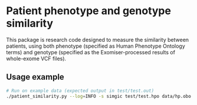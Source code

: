 
# Patient phenotype and genotype similarity #
This package is research code designed to measure the similarity between patients, using both phenotype (specified as Human Phenotype Ontology terms) and genotype (specified as the Exomiser-processed results of whole-exome VCF files). 


## Usage example ##
```bash
# Run on example data (expected output in test/test.out)
./patient_similarity.py --log=INFO -s simgic test/test.hpo data/hp.obo data/phenotype_annotation.tab data/en_product1.xml data/en_product2.xml
```